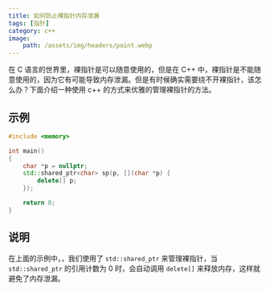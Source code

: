 ```yaml
---
title: 如何防止裸指针内存泄漏
tags: [指针]
category: c++
image:
    path: /assets/img/headers/point.webp
---
```


在 C 语言的世界里，裸指针是可以随意使用的，但是在 C++ 中，裸指针是不能随意使用的，因为它有可能导致内存泄漏。但是有时候确实需要绕不开裸指针，该怎么办？下面介绍一种使用 c++ 的方式来优雅的管理裸指针的方法。

## 示例

```c++
#include <memory>

int main()
{
    char *p = nullptr;
    std::shared_ptr<char> sp(p, [](char *p) {
        delete[] p;
    });

    return 0;
}
```

## 说明

在上面的示例中，，我们使用了 `std::shared_ptr` 来管理裸指针，当 `std::shared_ptr` 的引用计数为 0 时，会自动调用 `delete[]` 来释放内存，这样就避免了内存泄漏。